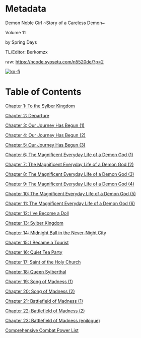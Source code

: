 # Metadata

Demon Noble Girl \~Story of a Careless Demon\~  

Volume 11

  
 by Spring Days 
  
  
 TL/Editor: Berkomzx 

raw: https://ncode.syosetu.com/n5520de/?p=2

[![ko-fi](https://ko-fi.com/img/githubbutton_sm.svg)](https://ko-fi.com/I2I117SQUE)

# Table of Contents

[Chapter 1: To the Sylber Kingdom](./chapters/Section0001.md)

[Chapter 2: Departure](./chapters/Section0002.md)

[Chapter 3: Our Journey Has Begun (1)](./chapters/Section0003.md)

[Chapter 4: Our Journey Has Begun (2)](./chapters/Section0004.md)

[Chapter 5: Our Journey Has Begun (3)](./chapters/Section0005.md)

[Chapter 6: The Magnificent Everyday Life of a Demon God (1)](./chapters/Section0006.md)

[Chapter 7: The Magnificent Everyday Life of a Demon God (2)](./chapters/Section0007.md)

[Chapter 8: The Magnificent Everyday Life of a Demon God (3)](./chapters/Section0008.md)

[Chapter 9: The Magnificent Everyday Life of a Demon God (4)](./chapters/Section0009.md)

[Chapter 10: The Magnificent Everyday Life of a Demon God (5)](./chapters/Section0010.md)

[Chapter 11: The Magnificent Everyday Life of a Demon God (6)](./chapters/Section0011.md)

[Chapter 12: I've Become a Doll](./chapters/Section0012.md)

[Chapter 13: Sylber Kingdom](./chapters/Section0013.md)

[Chapter 14: Midnight Ball in the Never-Night City](./chapters/Section0014.md)

[Chapter 15: I Became a Tourist](./chapters/Section0015.md)

[Chapter 16: Quiet Tea Party](./chapters/Section0016.md)

[Chapter 17: Saint of the Holy Church](./chapters/Section0017.md)

[Chapter 18: Queen Sylberthal](./chapters/Section0018.md)

[Chapter 19: Song of Madness (1)](./chapters/Section0019.md)

[Chapter 20: Song of Madness (2)](./chapters/Section0020.md)

[Chapter 21: Battlefield of Madness (1)](./chapters/Section0021.md)

[Chapter 22: Battlefield of Madness (2)](./chapters/Section0022.md)

[Chapter 23: Battlefield of Madness (epilogue)](./chapters/Section0023.md)

[Comprehensive Combat Power List](./chapters/Section0024.md)
